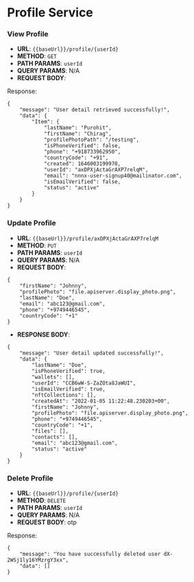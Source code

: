 
# Profile Service

### View Profile

- **URL**: `{{baseUrl}}/profile/{userId}`
- **METHOD**: `GET`
- **PATH PARAMS**: `userId`
- **QUERY PARAMS**: N/A
- **REQUEST BODY**:

Response:
```
{
    "message": "User detail retrieved successfully!",
    "data": {
        "Item": {
            "lastName": "Purohit",
            "firstName": "Chirag",
            "profilePhotoPath": "/testing",
            "isPhoneVerified": false,
            "phone": "+918733962950",
            "countryCode": "+91",
            "created": 1646003199970,
            "userId": "axDPXjActaGrAXP7relqM",
            "email": "nnnx-user-signup40@mailinator.com",
            "isEmailVerified": false,
            "status": "active"
        }
    }
}
```

### Update Profile

- **URL**: `{{baseUrl}}/profile/axDPXjActaGrAXP7relqM`
- **METHOD**: `PUT`
- **PATH PARAMS**: `userId`
- **QUERY PARAMS**: N/A
- **REQUEST BODY**:

```
{
    "firstName": "Johnny",
    "profilePhoto": "file.apiserver.display_photo.png",
    "lastName": "Doe",
    "email": "abc123@gmail.com",
    "phone": "+9749446545",
    "countryCode": "+1"
}
```

- **RESPONSE BODY**:

```
{
    "message": "User detail updated successfully!",
    "data": {
        "lastName": "Doe",
        "isPhoneVerified": true,
        "wallets": [],
        "userId": "CCB6wW-S-ZaZOta8JaWUI",
        "isEmailVerified": true,
        "nftCollections": [],
        "createdAt": "2022-01-05 11:22:48.230203+00",
        "firstName": "Johnny",
        "profilePhoto": "file.apiserver.display_photo.png",
        "phone": "+9749446545",
        "countryCode": "+1",
        "files": [],
        "contacts": [],
        "email": "abc123@gmail.com",
        "status": "active"
    }
}
```

### Delete Profile

- **URL**: `{{baseUrl}}/profile/{userId}`
- **METHOD**: `DELETE`
- **PATH PARAMS**: `userId`
- **QUERY PARAMS**: N/A
- **REQUEST BODY**: otp

Response:
```
{
    "message": "You have successfully deleted user dX-2WSj1ly16YMzrgY3xx",
    "data": []
}
```